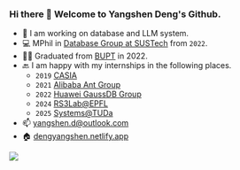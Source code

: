 ### Hi there 👋 Welcome to Yangshen Deng's Github.
- 🔭 I am working on database and LLM system.
- 💻 MPhil in [Database Group at SUSTech](https://dbgroup.sustech.edu.cn/) from `2022`.
- 👨‍🎓 Graduated from [BUPT](https://www.bupt.edu.cn/) in 2022.
- 🔙 I am happy with my internships in the following places.
  -  `2019` [CASIA](http://ia.cas.cn/) 
  -  `2021` [Alibaba Ant Group](https://www.antgroup.com/)
  -  `2022` [Huawei GaussDB Group](https://www.huawei.com/)
  -  `2024` [RS3Lab@EPFL](https://rs3lab.github.io/)
  -  `2025` [Systems@TUDa](https://www.informatik.tu-darmstadt.de/systems/systems_tuda/group/team_detail_18624.en.jsp)
- 📫 yangshen.d@outlook.com
- 🏠 [dengyangshen.netlify.app](dengyangshen.netlify.app)

[![](https://ossrank.com/widget/958003)](https://ossrank.com/c/958003-yangshen-deng)

<!--
<p align="center">
<img align="center" src="https://github-readme-stats.vercel.app/api?username=tkoniy&show_icons=true&include_all_commits=false&count_private=true&theme=dracula&hide_border=true" alt="tkoniy's github stats" />
</p>
<p align="center">
<img align="center" src="http://github-readme-streak-stats.herokuapp.com?user=TKONIY&theme=dracula&date_format=M%20j%5B%2C%20Y%5D" />
</p>
**TKONIY/TKONIY** is a ✨ _special_ ✨ repository because its `README.md` (this file) appears on your GitHub profile.

Here are some ideas to get you started:

- 🔭 I’m currently working on ...
- 🌱 I’m currently learning ...
- 👯 I’m looking to collaborate on ...
- 🤔 I’m looking for help with ...
- 💬 Ask me about ...
- 😄 Pronouns: ...
- ⚡ Fun fact: ...
-->
